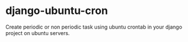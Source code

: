 # django-ubuntu-cron
Create periodic or non periodic task using ubuntu crontab in your django project on ubuntu servers.
